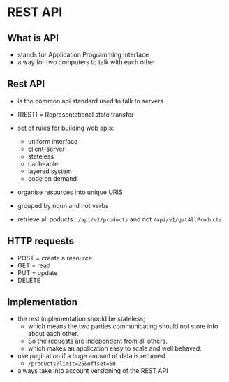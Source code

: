# REST API

## What is API

- stands for Application Programming Interface
- a way for two computers to talk with each other

## Rest API

- is the common api standard used to talk to servers
- [REST] = Representational state transfer
- set of rules for building web apis:

  - uniform interface
  - client-server
  - stateless
  - cacheable
  - layered system
  - code on demand

- organise resources into unique URIS
- grouped by noun and not verbs
- retrieve all poducts : `/api/v1/products` and not `/api/v1/getAllProducts`

## HTTP requests

- POST = create a resource
- GET = read
- PUT = update
- DELETE

## Implementation

- the rest implementation should be stateless;
  - which means the two parties communicating should not store info about each other.
  - So the requests are independent from all others.
  - which makes an application easy to scale and well behaved.
- use pagination if a huge amount of data is returned
  - `/products?limit=25&offset=50`
- always take into account versioning of the REST API
